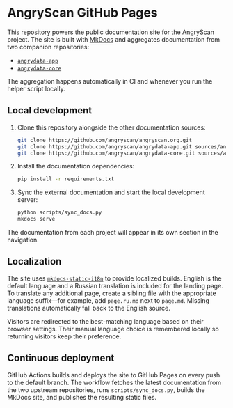 # AngryScan GitHub Pages

This repository powers the public documentation site for the AngryScan project. The site
is built with [MkDocs](https://www.mkdocs.org/) and aggregates documentation from two
companion repositories:

- [`angrydata-app`](https://github.com/angryscan/angrydata-app)
- [`angrydata-core`](https://github.com/angryscan/angrydata-core)

The aggregation happens automatically in CI and whenever you run the helper script locally.

## Local development

1. Clone this repository alongside the other documentation sources:

   ```bash
   git clone https://github.com/angryscan/angryscan.org.git
   git clone https://github.com/angryscan/angrydata-app.git sources/angrydata-app
   git clone https://github.com/angryscan/angrydata-core.git sources/angrydata-core
   ```

2. Install the documentation dependencies:

   ```bash
   pip install -r requirements.txt
   ```

3. Sync the external documentation and start the local development server:

   ```bash
   python scripts/sync_docs.py
   mkdocs serve
   ```

The documentation from each project will appear in its own section in the navigation.

## Localization

The site uses [`mkdocs-static-i18n`](https://github.com/ultrabug/mkdocs-static-i18n) to provide
localized builds. English is the default language and a Russian translation is included for the
landing page. To translate any additional page, create a sibling file with the appropriate language
suffix—for example, add `page.ru.md` next to `page.md`. Missing translations automatically fall back
to the English source.

Visitors are redirected to the best-matching language based on their browser settings. Their manual
language choice is remembered locally so returning visitors keep their preference.

## Continuous deployment

GitHub Actions builds and deploys the site to GitHub Pages on every push to the default
branch. The workflow fetches the latest documentation from the two upstream repositories,
runs `scripts/sync_docs.py`, builds the MkDocs site, and publishes the resulting static
files.
